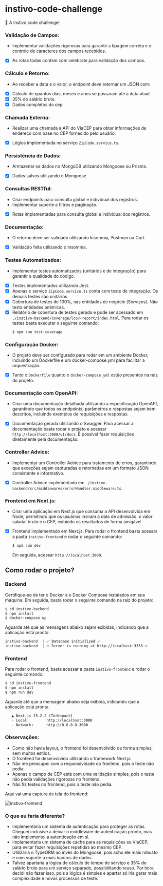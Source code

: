 # instivo-code-challenge

🎲 A Instivo code challenge!

### Validação de Campos:

* Implementar validações rigorosas para garantir a tipagem correta e o controle de caracteres dos campos recebidos.

- [x] As rotas todas contam com celebrate para validação dos campos.

### Cálculo e Retorno:

* Ao receber a data e o valor, o endpoint deve retornar um JSON com:

- [x] Cálculo de quantos dias, meses e anos se passaram até a data atual.
- [x] 35% do salário bruto.
- [x] Dados completos do cep.

### Chamada Externa:

* Realizar uma chamada à API do ViaCEP para obter informações de endereço com base no CEP fornecido pelo usuário.

- [x] Lógica implementada no serviço `ZipCode.service.ts`.

### Persistência de Dados:

- Armazenar os dados no MongoDB utilizando Mongoose ou Prisma.
- [x] Dados salvos utilizando o Mongoose.

### Consultas RESTful:

- Criar endpoints para consulta global e individual dos registros.
- Implementar suporte a filtros e paginação.
- [x] Rotas implementadas para consulta global e individual dos registros.

### Documentação:

- O retorno deve ser validado utilizando Insomnia, Postman ou Curl.
- [x] Validação feita utilizando o Insomnia.

### Testes Automatizados:

- Implementar testes automatizados (unitários e de integração) para garantir a qualidade do código.
- [x] Testes implementados utilizando Jest.
- [x] Apenas o serviço `ZipCode.service.ts` conta com teste de integração. Os demais testes são unitários.
- [x] Cobertura de testes de 100%, nas entidades de negócio (Serviços). Não testo entidades anêmicas.
- [x] Relatório de cobertura de testes gerado e pode ser acessado em
  `./instivo-backend/coverage/lcov-report/index.html`. Para rodar os testes basta executar o seguinte comando:
  ```bash
  $ npm run test:coverage
  ```

### Configuração Docker:

- O projeto deve ser configurado para rodar em um ambiente Docker, incluindo um Dockerfile e um docker-compose.yml para
  facilitar a orquestração.
- [x] Tanto o `Dockerfile` quanto o `docker-compose.yml` estão presentes na raiz do projeto.

### Documentação com OpenAPI:

- Criar uma documentação detalhada utilizando a especificação OpenAPI, garantindo que todos os endpoints,
  parâmetros e respostas sejam bem descritos, incluindo exemplos de requisições e respostas.
- [x] Documentação gerada utilizando o Swagger. Para acessar a documentação basta rodar o projeto e acessar
  `http://localhost:3000/v1/docs`. É possível fazer requisições diretamente pela documentação.

### Controller Advice:

- Implementar um Controller Advice para tratamento de erros, garantindo que exceções sejam capturadas e retornadas
  em um formato JSON consistente e informativo.
- [x] Controller Advice implementado em `./instivo-backend/src/middlewares/errorHandler.middleware.ts`.

### Frontend em Next.js:

- Criar uma aplicação em Next.js que consuma a API desenvolvida em Node, permitindo que os
  usuários insiram a data de admissão, o valor salarial bruto e o CEP, exibindo os resultados de
  forma amigável.
- [x] Frontend implementado em Next.js. Para rodar o frontend basta acessar a pasta `instivo-frontend` e rodar o
  seguinte comando:
  ```bash
  $ npm run dev
  ```
  Em seguida, acessar `http://localhost:3000`.

## Como rodar o projeto?

### Backend

Certifique-se de ter o Docker e o Docker Compose instalados em sua máquina.
Em seguida, basta rodar o seguinte comando na raiz do projeto:

```bash
$ cd instivo-backend
$ npm install
$ docker-compose up
```

Aguarde até que as mensagens abaixo sejam exibidas, indicando que a aplicação está pronta:

```bash
instivo-backend  | ✅ Database initialized ✅
instivo-backend  | 🔥 Server is running at http://localhost:3333 🔥
```

### Frontend

Para rodar o frontend, basta acessar a pasta `instivo-frontend` e rodar o seguinte comando:

```bash
$ cd instivo-frontend
$ npm install
$ npm run dev
```

Aguarde até que a mensagem abaixo seja exibida, indicando que a aplicação está pronta:

```bash
   ▲ Next.js 15.2.2 (Turbopack)
   - Local:        http://localhost:3000
   - Network:      http://0.0.0.0:3000
```

### Observações:

- Como não havia layout, o frontend foi desenvolvido de forma simples, sem muitos estilos.
- O frontend foi desenvolvido utilizando o framework Next.js.
- Não me preocupei com a responsividade do frontend, pois o teste não pedia.
- Apenas o campo de CEP está com uma validação simples, pois o teste não pedia validações rigorosas no frontend.
- Não fiz testes no frontend, pois o teste não pedia.

Aqui vai uma captura de tela do frontend:

![instivo-frontend](/instivo-frontend/public/img.png)

### O que eu faria diferente?

- Implementaria um sistema de autenticação para proteger as rotas. Cheguei inclusive a deixar o middleware de autenticação
  pronto, mas não implementei a autenticação em si.
- Implementaria um sistema de cache para as requisições ao ViaCEP, para evitar fazer requisições repetidas ao mesmo CEP.
- Utilizaria o TypeORM ao invés do Mongoose, pois acho ele mais robusto e com suporte a mais bancos de dados.
- Talvez apartaria a lógica de cálculo de tempo de serviço e 35% do salário bruto para um serviço separado, 
  possibilitando reuso. Por hora decidi não fazer isso, pois a lógica é simples e apartar só iria gerar mais 
  complexidade e novos processos de teste.
